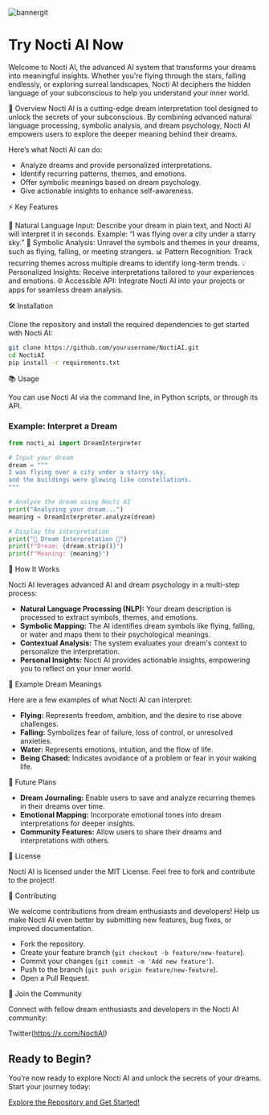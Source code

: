 ![bannergit](https://github.com/user-attachments/assets/f15b2ec9-deec-42b8-bced-7f2b10f02833)

# Try Nocti AI Now

Welcome to Nocti AI, the advanced AI system that transforms your dreams into meaningful insights. Whether you're flying through the stars, falling endlessly, or exploring surreal landscapes, Nocti AI deciphers the hidden language of your subconscious to help you understand your inner world.

🚀 Overview
Nocti AI is a cutting-edge dream interpretation tool designed to unlock the secrets of your subconscious. By combining advanced natural language processing, symbolic analysis, and dream psychology, Nocti AI empowers users to explore the deeper meaning behind their dreams.

Here’s what Nocti AI can do:

- Analyze dreams and provide personalized interpretations.
- Identify recurring patterns, themes, and emotions.
- Offer symbolic meanings based on dream psychology.
- Give actionable insights to enhance self-awareness.

⚡ Key Features

📝 Natural Language Input: Describe your dream in plain text, and Nocti AI will interpret it in seconds. Example: “I was flying over a city under a starry sky.”
🌌 Symbolic Analysis: Unravel the symbols and themes in your dreams, such as flying, falling, or meeting strangers.
📊 Pattern Recognition: Track recurring themes across multiple dreams to identify long-term trends.
💡 Personalized Insights: Receive interpretations tailored to your experiences and emotions.
🌐 Accessible API: Integrate Nocti AI into your projects or apps for seamless dream analysis.

🛠️ Installation

Clone the repository and install the required dependencies to get started with Nocti AI:

```bash
git clone https://github.com/yourusername/NoctiAI.git
cd NoctiAI
pip install -r requirements.txt
```

📚 Usage

You can use Nocti AI via the command line, in Python scripts, or through its API.

### Example: Interpret a Dream

```python
from nocti_ai import DreamInterpreter

# Input your dream
dream = """
I was flying over a city under a starry sky,
and the buildings were glowing like constellations.
"""

# Analyze the dream using Nocti AI
print("Analyzing your dream...")
meaning = DreamInterpreter.analyze(dream)

# Display the interpretation
print("🌙 Dream Interpretation 🌙")
print(f"Dream: {dream.strip()}")
print(f"Meaning: {meaning}")
```

📖 How It Works

Nocti AI leverages advanced AI and dream psychology in a multi-step process:

- **Natural Language Processing (NLP):** Your dream description is processed to extract symbols, themes, and emotions.
- **Symbolic Mapping:** The AI identifies dream symbols like flying, falling, or water and maps them to their psychological meanings.
- **Contextual Analysis:** The system evaluates your dream's context to personalize the interpretation.
- **Personal Insights:** Nocti AI provides actionable insights, empowering you to reflect on your inner world.

🌟 Example Dream Meanings

Here are a few examples of what Nocti AI can interpret:

- **Flying:** Represents freedom, ambition, and the desire to rise above challenges.
- **Falling:** Symbolizes fear of failure, loss of control, or unresolved anxieties.
- **Water:** Represents emotions, intuition, and the flow of life.
- **Being Chased:** Indicates avoidance of a problem or fear in your waking life.

🔮 Future Plans

- **Dream Journaling:** Enable users to save and analyze recurring themes in their dreams over time.
- **Emotional Mapping:** Incorporate emotional tones into dream interpretations for deeper insights.
- **Community Features:** Allow users to share their dreams and interpretations with others.

📝 License

Nocti AI is licensed under the MIT License. Feel free to fork and contribute to the project!

🌌 Contributing

We welcome contributions from dream enthusiasts and developers! Help us make Nocti AI even better by submitting new features, bug fixes, or improved documentation.

- Fork the repository.
- Create your feature branch (`git checkout -b feature/new-feature`).
- Commit your changes (`git commit -m 'Add new feature'`).
- Push to the branch (`git push origin feature/new-feature`).
- Open a Pull Request.

🌙 Join the Community

Connect with fellow dream enthusiasts and developers in the Nocti AI community:

Twitter(https://x.com/NoctiAI)


## **Ready to Begin?**

You’re now ready to explore Nocti AI and unlock the secrets of your dreams. Start your journey today:

[Explore the Repository and Get Started!](https://github.com/yourusername/NoctiAI)
